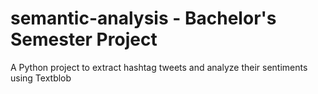 # semantic-analysis - Bachelor's Semester Project
A Python project to extract hashtag tweets and analyze their sentiments using Textblob
